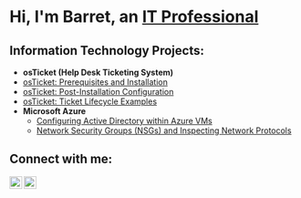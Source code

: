 <h1>Hi, I'm Barret, an <a href="https://linkedin.com/in/barretrobbins">IT Professional</a></h1>

<h2>Information Technology Projects:</h2>

- <b>osTicket (Help Desk Ticketing System)</b>
 - [osTicket: Prerequisites and Installation](https://github.com/barretrobbins/osticket-prereqs)
  - [osTicket: Post-Installation Configuration](https://github.com/barretrobbins/post-install-config)
  - [osTicket: Ticket Lifecycle Examples](https://github.com/barretrobbins/ticket-lifecycle)
- <b>Microsoft Azure</b>
  - [Configuring Active Directory within Azure VMs](https://github.com/barretrobbins/configure-ad)
  - [Network Security Groups (NSGs) and Inspecting Network Protocols](https://github.com/barretrobbins/azure-network-protocols)

<h2>Connect with me:</h2>

[<img align="left" alt="Barret | LinkedIn" width="22px" src="https://cdn.jsdelivr.net/npm/simple-icons@v3/icons/linkedin.svg" />][linkedin]
[<img align="left" alt="Barret | Instagram" width="22px" src="https://cdn.jsdelivr.net/npm/simple-icons@v3/icons/instagram.svg" />][instagram]


[instagram]: https://www.instagram.com/Barret
[linkedin]: https://linkedin.com/in/Barret
